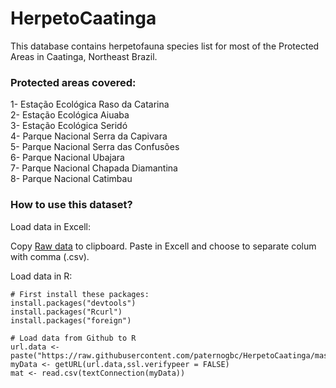 # HerpetoCaatinga
This database contains herpetofauna species list for most of the Protected Areas in Caatinga, Northeast Brazil.

### Protected areas covered:
1- Estação Ecológica Raso da Catarina  
2- Estação Ecológica Aiuaba  
3- Estação Ecológica Seridó  
4- Parque Nacional Serra da Capivara  
5- Parque Nacional Serra das Confusões   
6- Parque Nacional Ubajara  
7- Parque Nacional Chapada Diamantina  
8- Parque Nacional Catimbau  

### How to use this dataset?

Load data in Excell:  

Copy [Raw data]( https://raw.githubusercontent.com/paternogbc/HerpetoCaatinga/master/Herpeto_dataset.csv) to clipboard. Paste in Excell and choose to separate colum with comma (.csv). 

Load data in R:  

```
# First install these packages:
install.packages("devtools")
install.packages("Rcurl")
install.packages("foreign")

# Load data from Github to R
url.data <- paste("https://raw.githubusercontent.com/paternogbc/HerpetoCaatinga/master/Herpeto_dataset.csv",sep="")
myData <- getURL(url.data,ssl.verifypeer = FALSE)
mat <- read.csv(textConnection(myData))
``` 



